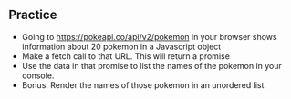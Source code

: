 ## Practice

- Going to https://pokeapi.co/api/v2/pokemon in your browser shows information about 20 pokemon in a Javascript object
- Make a fetch call to that URL.  This will return a promise
- Use the data in that promise to list the names of the pokemon in your console.
- Bonus: Render the names of those pokemon in an unordered list